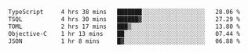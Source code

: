 <!--START_SECTION:waka-->

```txt
TypeScript     4 hrs 38 mins   ███████░░░░░░░░░░░░░░░░░░   28.06 %
TSQL           4 hrs 30 mins   ██████▓░░░░░░░░░░░░░░░░░░   27.29 %
TOML           2 hrs 17 mins   ███▒░░░░░░░░░░░░░░░░░░░░░   13.80 %
Objective-C    1 hr 13 mins    ██░░░░░░░░░░░░░░░░░░░░░░░   07.44 %
JSON           1 hr 8 mins     █▓░░░░░░░░░░░░░░░░░░░░░░░   06.88 %
```

<!--END_SECTION:waka-->